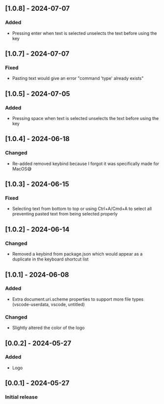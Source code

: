 ## [1.0.8] - 2024-07-07
### Added
- Pressing enter when text is selected unselects the text before using the key

## [1.0.7] - 2024-07-07
### Fixed
- Pasting text would give an error "command 'type' already exists"

## [1.0.5] - 2024-07-05
### Added
- Pressing space when text is selected unselects the text before using the key

## [1.0.4] - 2024-06-18
### Changed
- Re-added removed keybind because I forgot it was specifically made for MacOS😅

## [1.0.3] - 2024-06-15
### Fixed
- Selecting text from bottom to top or using Ctrl+A/Cmd+A to select all preventing pasted text from being selected properly
## [1.0.2] - 2024-06-14
### Changed
- Removed a keybind from package.json which would appear as a duplicate in the keyboard shortcut list

## [1.0.1] - 2024-06-08
### Added
-   Extra document.uri.scheme properties to support more file types (vscode-userdata, vscode, untitled)
### Changed
-   Slightly altered the color of the logo

## [0.0.2] - 2024-05-27
### Added
-   Logo

## [0.0.1] - 2024-05-27
### Initial release
